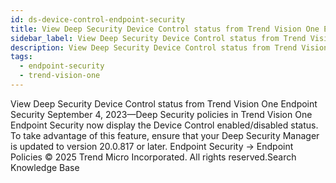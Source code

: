 ```yaml
---
id: ds-device-control-endpoint-security
title: View Deep Security Device Control status from Trend Vision One Endpoint Security
sidebar_label: View Deep Security Device Control status from Trend Vision One Endpoint Security
description: View Deep Security Device Control status from Trend Vision One Endpoint Security
tags:
  - endpoint-security
  - trend-vision-one
---
```


 View Deep Security Device Control status from Trend Vision One Endpoint Security September 4, 2023—Deep Security policies in Trend Vision One Endpoint Security now display the Device Control enabled/disabled status. To take advantage of this feature, ensure that your Deep Security Manager is updated to version 20.0.817 or later. Endpoint Security → Endpoint Policies © 2025 Trend Micro Incorporated. All rights reserved.Search Knowledge Base